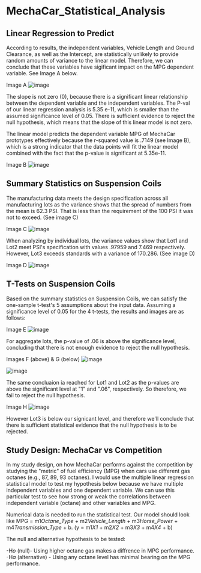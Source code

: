 # MechaCar_Statistical_Analysis
## Linear Regression to Predict

According to results, the independent variables, Vehicle Length and Ground Clearance, as well as the Intercept, are statistically
unlikely to provide random amounts of variance to the linear model. Therefore, we can conclude that these variables have sigificant 
impact on the MPG dependent variable.  See Image A below.

Image A
![image](https://user-images.githubusercontent.com/79073778/126935278-0c533ec8-eb5b-4e28-a520-e77c3d35d9c8.png)

The slope is not zero (0), because there is a significant linear relationship between the dependent variable and the independent 
variables. The P-val of our linear regression analysis is 5.35 e-11, which is smaller than the assumed significance level of 0.05.
There is sufficient evidence to reject the null hypothesis, which means that the slope of this linear model is not zero.

The linear model predicts the dependent variable MPG of MechaCar prototypes effectively because the r-squared value is .7149 (see Image B), which
is a strong indicator that the data points will fit the linear model combined with the fact that the p-value is significant at 5.35e-11.

Image B
![image](https://user-images.githubusercontent.com/79073778/126935376-b9de019e-410c-49e8-9d18-972bd5938332.png)

## Summary Statistics on Suspension Coils

The manufacturing data meets the design specification across all manufacturing lots as the variance shows that the spread of numbers
from the mean is 62.3 PSI. That is less than the requirement of the 100 PSI it was not to exceed. (See image C)

Image C
![image](https://user-images.githubusercontent.com/79073778/127390834-087cfec6-9d40-4ef9-8949-942498453503.png)

When analyzing by individual lots, the variance values show that Lot1 and Lot2 meet PSI's specification with values .97959 and 7.469 respectively.
However, Lot3 exceeds standards with a variance of 170.286. (See image D)

Image D
![image](https://user-images.githubusercontent.com/79073778/127390014-0114c845-6a84-4fd8-9c81-e80f241ef3eb.png)



## T-Tests on Suspension Coils

Based on the summary statistics on Suspension Coils, we can satisfy the one-sample t-test's 5 assumptions about the input data.
Assuming a significance level of 0.05 for the 4 t-tests, the results and images are as follows:

Image E
![image](https://user-images.githubusercontent.com/79073778/127593275-0d8768ce-8133-4107-85d1-65d97a48f21d.png)

For aggregate lots, the p-value of .06 is above the significance level, concluding  that there is not enough evidence to reject
the null hypothesis.

Images F (above) & G (below)
![image](https://user-images.githubusercontent.com/79073778/127593230-63bc31f8-f96b-454f-ac63-f3ad097a7879.png)

![image](https://user-images.githubusercontent.com/79073778/127593201-a55cba1c-0315-4641-ae32-451d779caaf2.png)

The same concluaion ia reached for Lot1 and Lot2 as the p-values are above the significant level at "1" and ".06", respectively.
So therefore, we fail to reject the null hypothesis.

Image H
![image](https://user-images.githubusercontent.com/79073778/127593173-2fa75b4f-3159-4300-8796-ee97ede1191b.png)

However Lot3 is below our signicant level, and therefore we'll conclude that there is sufficient statistical evidence that
the null hypothesis is to be rejected.

## Study Design: MechaCar vs Competition

In my study design, on how MechaCar performs against the competition by studying the "metric" of fuel efficiency (MPG) when
cars use different gas octanes (e.g., 87, 89, 93 octanes).  I would use the multiple linear regression statistical model to
test my hypothesis below because we have multiple independent variables and one dependent variable.  We can use this particular 
test to see how strong or weak the correlations between independent variable (octane) and other variables and MPG. 

Numerical data is needed to run the statistical test.  Our model should look like MPG = m1*Octane_Type* + m2*Vehicle_Length* + m3*Horse_Power* + m4*Transmission_Type* + b. (y = m1*X1* + m2*X2* + m3*X3* + m4*X4* + b)

The null and alternative hypothesis to be tested:

-H*o* (null)- Using higher octane gas makes a diffrence in MPG performance.
-H*a* (alternative) - Using any octane level has minimal bearing on the MPG performance.



